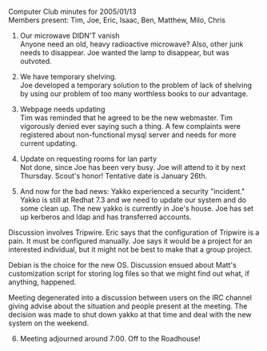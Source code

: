 Computer Club minutes for 2005/01/13<br>
Members present: Tim, Joe, Eric, Isaac, Ben, Matthew, Milo, Chris<p>

1) Our microwave DIDN'T vanish<br>
Anyone need an old, heavy radioactive microwave?  Also, other junk needs to
disappear.  Joe wanted the lamp to disappear, but was outvoted.<p>

2) We have temporary shelving.<br>
Joe developed a temporary solution to the problem of lack of shelving by using
our problem of too many worthless books to our advantage.  <p>

3) Webpage needs updating<br>
Tim was reminded that he agreed to be the new webmaster.  Tim vigorously denied
ever saying such a thing.  A few complaints were registered about
non-functional mysql server and needs for more current updating.<p>

4) Update on requesting rooms for lan party<br>
Not done, since Joe has been very busy.  Joe will attend to it by next
Thursday.  Scout's honor!  Tentative date is January 26th.<p>

5) And now for the bad news: Yakko experienced a security "incident."<br>
Yakko is still at Redhat 7.3 and we need to update our system and do some clean
up.  The new yakko is currently in Joe's house.  Joe has set up kerberos and
ldap and has transferred accounts. <p>

Discussion involves Tripwire.  Eric says that the configuration of Tripwire is
a pain.  It must be configured manually.  Joe says it would be a project for an
interested individual, but it might not be best to make that a group project.
<p>

Debian is the choice for the new OS.  Discussion ensued about Matt's
customization script for storing log files so that we might find out what, if
anything, happened.  <p>

Meeting degenerated into a discussion between users on the IRC channel giving
advise about the situation and people present at the meeting.  The decision was
made to shut down yakko at that time and deal with the new system on the
weekend.<p>

6) Meeting adjourned around 7:00.  Off to the Roadhouse!<p>

